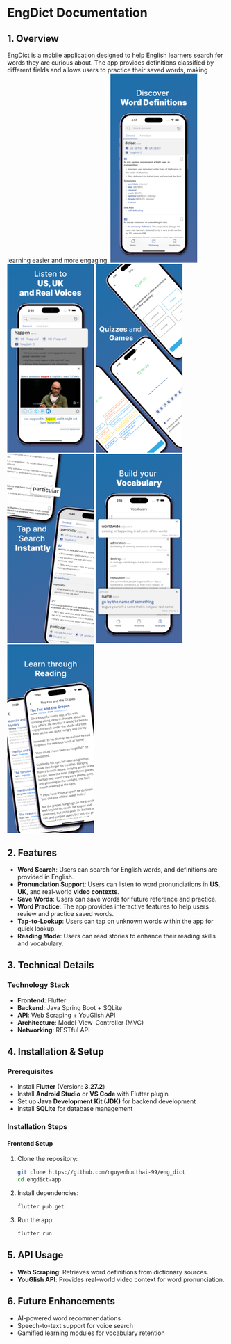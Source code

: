 # EngDict Documentation

## 1. Overview
EngDict is a mobile application designed to help English learners search for words they are curious about. The app provides definitions classified by different fields and allows users to practice their saved words, making learning easier and more engaging.
<img src="screenshots/dictionary.jpg" width="200">
<img src="screenshots/pronunciation.jpg" width="200">
<img src="screenshots/practice.jpg" width="200">
<img src="screenshots/tap-and-search.jpg" width="200">
<img src="screenshots/vocabulary.jpg" width="200">
<img src="screenshots/reading.jpg" width="200">
## 2. Features
- **Word Search**: Users can search for English words, and definitions are provided in English.
- **Pronunciation Support**: Users can listen to word pronunciations in **US**, **UK**, and real-world **video contexts**.
- **Save Words**: Users can save words for future reference and practice.
- **Word Practice**: The app provides interactive features to help users review and practice saved words.
- **Tap-to-Lookup**: Users can tap on unknown words within the app for quick lookup.
- **Reading Mode**: Users can read stories to enhance their reading skills and vocabulary.

## 3. Technical Details
### **Technology Stack**
- **Frontend**: Flutter
- **Backend**: Java Spring Boot + SQLite
- **API**: Web Scraping + YouGlish API
- **Architecture**: Model-View-Controller (MVC)
- **Networking**: RESTful API

## 4. Installation & Setup
### **Prerequisites**
- Install **Flutter** (Version: **3.27.2**)
- Install **Android Studio** or **VS Code** with Flutter plugin
- Set up **Java Development Kit (JDK)** for backend development
- Install **SQLite** for database management

### **Installation Steps**
#### **Frontend Setup**
1. Clone the repository:
   ```sh
   git clone https://github.com/nguyenhuuthai-99/eng_dict
   cd engdict-app
   ```
2. Install dependencies:
   ```sh
   flutter pub get
   ```
3. Run the app:
   ```sh
   flutter run
   ```


## 5. API Usage
- **Web Scraping**: Retrieves word definitions from dictionary sources.
- **YouGlish API**: Provides real-world video context for word pronunciation.

## 6. Future Enhancements
- AI-powered word recommendations
- Speech-to-text support for voice search
- Gamified learning modules for vocabulary retention

